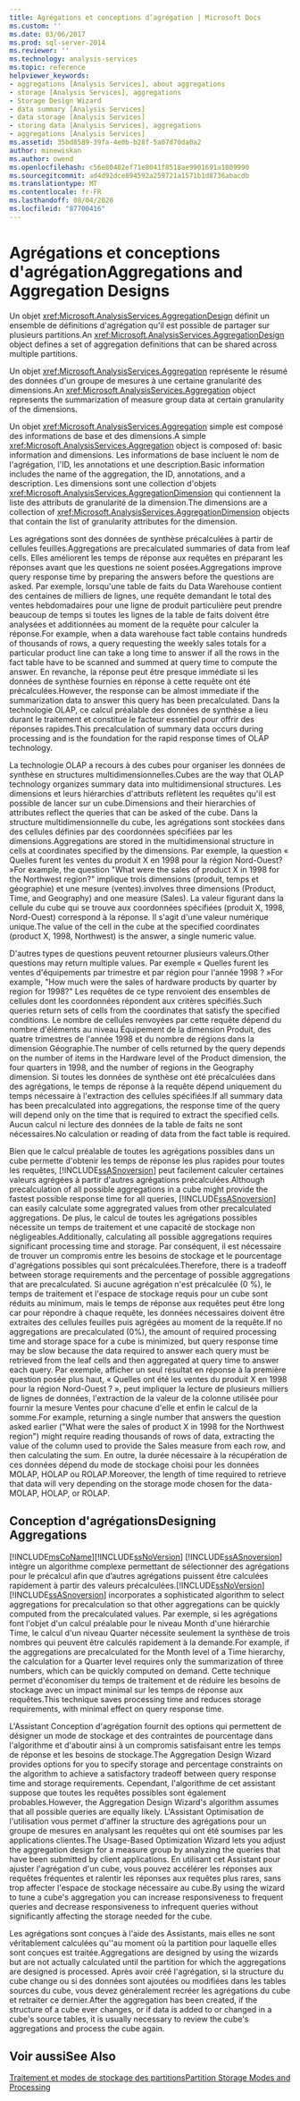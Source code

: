 ```yaml
---
title: Agrégations et conceptions d’agrégation | Microsoft Docs
ms.custom: ''
ms.date: 03/06/2017
ms.prod: sql-server-2014
ms.reviewer: ''
ms.technology: analysis-services
ms.topic: reference
helpviewer_keywords:
- aggregations [Analysis Services], about aggregations
- storage [Analysis Services], aggregations
- Storage Design Wizard
- data summary [Analysis Services]
- data storage [Analysis Services]
- storing data [Analysis Services], aggregations
- aggregations [Analysis Services]
ms.assetid: 35bd8589-39fa-4e0b-b28f-5a07d70da0a2
author: minewiskan
ms.author: owend
ms.openlocfilehash: c56e80482ef71e8041f8518ae9901691a1809990
ms.sourcegitcommit: ad4d92dce894592a259721a1571b1d8736abacdb
ms.translationtype: MT
ms.contentlocale: fr-FR
ms.lasthandoff: 08/04/2020
ms.locfileid: "87700416"
---
```

# <a name="aggregations-and-aggregation-designs"></a><span data-ttu-id="1209a-102">Agrégations et conceptions d'agrégation</span><span class="sxs-lookup"><span data-stu-id="1209a-102">Aggregations and Aggregation Designs</span></span>
  <span data-ttu-id="1209a-103">Un objet <xref:Microsoft.AnalysisServices.AggregationDesign> définit un ensemble de définitions d'agrégation qu'il est possible de partager sur plusieurs partitions.</span><span class="sxs-lookup"><span data-stu-id="1209a-103">An <xref:Microsoft.AnalysisServices.AggregationDesign> object defines a set of aggregation definitions that can be shared across multiple partitions.</span></span>  
  
 <span data-ttu-id="1209a-104">Un objet <xref:Microsoft.AnalysisServices.Aggregation> représente le résumé des données d'un groupe de mesures à une certaine granularité des dimensions.</span><span class="sxs-lookup"><span data-stu-id="1209a-104">An <xref:Microsoft.AnalysisServices.Aggregation> object represents the summarization of measure group data at certain granularity of the dimensions.</span></span>  
  
 <span data-ttu-id="1209a-105">Un objet <xref:Microsoft.AnalysisServices.Aggregation> simple est composé des informations de base et des dimensions.</span><span class="sxs-lookup"><span data-stu-id="1209a-105">A simple <xref:Microsoft.AnalysisServices.Aggregation> object is composed of: basic information and dimensions.</span></span> <span data-ttu-id="1209a-106">Les informations de base incluent le nom de l'agrégation, l'ID, les annotations et une description.</span><span class="sxs-lookup"><span data-stu-id="1209a-106">Basic information includes the name of the aggregation, the ID, annotations, and a description.</span></span> <span data-ttu-id="1209a-107">Les dimensions sont une collection d'objets <xref:Microsoft.AnalysisServices.AggregationDimension> qui contiennent la liste des attributs de granularité de la dimension.</span><span class="sxs-lookup"><span data-stu-id="1209a-107">The dimensions are a collection of <xref:Microsoft.AnalysisServices.AggregationDimension> objects that contain the list of granularity attributes for the dimension.</span></span>  
  
 <span data-ttu-id="1209a-108">Les agrégations sont des données de synthèse précalculées à partir de cellules feuilles.</span><span class="sxs-lookup"><span data-stu-id="1209a-108">Aggregations are precalculated summaries of data from leaf cells.</span></span> <span data-ttu-id="1209a-109">Elles améliorent les temps de réponse aux requêtes en préparant les réponses avant que les questions ne soient posées.</span><span class="sxs-lookup"><span data-stu-id="1209a-109">Aggregations improve query response time by preparing the answers before the questions are asked.</span></span> <span data-ttu-id="1209a-110">Par exemple, lorsqu'une table de faits du Data Warehouse contient des centaines de milliers de lignes, une requête demandant le total des ventes hebdomadaires pour une ligne de produit particulière peut prendre beaucoup de temps si toutes les lignes de la table de faits doivent être analysées et additionnées au moment de la requête pour calculer la réponse.</span><span class="sxs-lookup"><span data-stu-id="1209a-110">For example, when a data warehouse fact table contains hundreds of thousands of rows, a query requesting the weekly sales totals for a particular product line can take a long time to answer if all the rows in the fact table have to be scanned and summed at query time to compute the answer.</span></span> <span data-ttu-id="1209a-111">En revanche, la réponse peut être presque immédiate si les données de synthèse fournies en réponse à cette requête ont été précalculées.</span><span class="sxs-lookup"><span data-stu-id="1209a-111">However, the response can be almost immediate if the summarization data to answer this query has been precalculated.</span></span> <span data-ttu-id="1209a-112">Dans la technologie OLAP, ce calcul préalable des données de synthèse a lieu durant le traitement et constitue le facteur essentiel pour offrir des réponses rapides.</span><span class="sxs-lookup"><span data-stu-id="1209a-112">This precalculation of summary data occurs during processing and is the foundation for the rapid response times of OLAP technology.</span></span>  
  
 <span data-ttu-id="1209a-113">La technologie OLAP a recours à des cubes pour organiser les données de synthèse en structures multidimensionnelles.</span><span class="sxs-lookup"><span data-stu-id="1209a-113">Cubes are the way that OLAP technology organizes summary data into multidimensional structures.</span></span> <span data-ttu-id="1209a-114">Les dimensions et leurs hiérarchies d'attributs reflètent les requêtes qu'il est possible de lancer sur un cube.</span><span class="sxs-lookup"><span data-stu-id="1209a-114">Dimensions and their hierarchies of attributes reflect the queries that can be asked of the cube.</span></span> <span data-ttu-id="1209a-115">Dans la structure multidimensionnelle du cube, les agrégations sont stockées dans des cellules définies par des coordonnées spécifiées par les dimensions.</span><span class="sxs-lookup"><span data-stu-id="1209a-115">Aggregations are stored in the multidimensional structure in cells at coordinates specified by the dimensions.</span></span> <span data-ttu-id="1209a-116">Par exemple, la question « Quelles furent les ventes du produit X en 1998 pour la région Nord-Ouest? »</span><span class="sxs-lookup"><span data-stu-id="1209a-116">For example, the question "What were the sales of product X in 1998 for the Northwest region?"</span></span> <span data-ttu-id="1209a-117">implique trois dimensions (produit, temps et géographie) et une mesure (ventes).</span><span class="sxs-lookup"><span data-stu-id="1209a-117">involves three dimensions (Product, Time, and Geography) and one measure (Sales).</span></span> <span data-ttu-id="1209a-118">La valeur figurant dans la cellule du cube qui se trouve aux coordonnées spécifiées (produit X, 1998, Nord-Ouest) correspond à la réponse. Il s'agit d'une valeur numérique unique.</span><span class="sxs-lookup"><span data-stu-id="1209a-118">The value of the cell in the cube at the specified coordinates (product X, 1998, Northwest) is the answer, a single numeric value.</span></span>  
  
 <span data-ttu-id="1209a-119">D'autres types de questions peuvent retourner plusieurs valeurs.</span><span class="sxs-lookup"><span data-stu-id="1209a-119">Other questions may return multiple values.</span></span> <span data-ttu-id="1209a-120">Par exemple « Quelles furent les ventes d'équipements par trimestre et par région pour l'année 1998 ? »</span><span class="sxs-lookup"><span data-stu-id="1209a-120">For example, "How much were the sales of hardware products by quarter by region for 1998?"</span></span> <span data-ttu-id="1209a-121">Les requêtes de ce type renvoient des ensembles de cellules dont les coordonnées répondent aux critères spécifiés.</span><span class="sxs-lookup"><span data-stu-id="1209a-121">Such queries return sets of cells from the coordinates that satisfy the specified conditions.</span></span> <span data-ttu-id="1209a-122">Le nombre de cellules renvoyées par cette requête dépend du nombre d'éléments au niveau Équipement de la dimension Produit, des quatre trimestres de l'année 1998 et du nombre de régions dans la dimension Géographie.</span><span class="sxs-lookup"><span data-stu-id="1209a-122">The number of cells returned by the query depends on the number of items in the Hardware level of the Product dimension, the four quarters in 1998, and the number of regions in the Geography dimension.</span></span> <span data-ttu-id="1209a-123">Si toutes les données de synthèse ont été précalculées dans des agrégations, le temps de réponse à la requête dépend uniquement du temps nécessaire à l'extraction des cellules spécifiées.</span><span class="sxs-lookup"><span data-stu-id="1209a-123">If all summary data has been precalculated into aggregations, the response time of the query will depend only on the time that is required to extract the specified cells.</span></span> <span data-ttu-id="1209a-124">Aucun calcul ni lecture des données de la table de faits ne sont nécessaires.</span><span class="sxs-lookup"><span data-stu-id="1209a-124">No calculation or reading of data from the fact table is required.</span></span>  
  
 <span data-ttu-id="1209a-125">Bien que le calcul préalable de toutes les agrégations possibles dans un cube permette d'obtenir les temps de réponse les plus rapides pour toutes les requêtes, [!INCLUDE[ssASnoversion](../../includes/ssasnoversion-md.md)] peut facilement calculer certaines valeurs agrégées à partir d'autres agrégations précalculées.</span><span class="sxs-lookup"><span data-stu-id="1209a-125">Although precalculation of all possible aggregations in a cube might provide the fastest possible response time for all queries, [!INCLUDE[ssASnoversion](../../includes/ssasnoversion-md.md)] can easily calculate some aggregrated values from other precalculated aggregations.</span></span> <span data-ttu-id="1209a-126">De plus, le calcul de toutes les agrégations possibles nécessite un temps de traitement et une capacité de stockage non négligeables.</span><span class="sxs-lookup"><span data-stu-id="1209a-126">Additionally, calculating all possible aggregations requires significant processing time and storage.</span></span> <span data-ttu-id="1209a-127">Par conséquent, il est nécessaire de trouver un compromis entre les besoins de stockage et le pourcentage d'agrégations possibles qui sont précalculées.</span><span class="sxs-lookup"><span data-stu-id="1209a-127">Therefore, there is a tradeoff between storage requirements and the percentage of possible aggregations that are precalculated.</span></span> <span data-ttu-id="1209a-128">Si aucune agrégation n'est précalculée (0 %), le temps de traitement et l'espace de stockage requis pour un cube sont réduits au minimum, mais le temps de réponse aux requêtes peut être long car pour répondre à chaque requête, les données nécessaires doivent être extraites des cellules feuilles puis agrégées au moment de la requête.</span><span class="sxs-lookup"><span data-stu-id="1209a-128">If no aggregations are precalculated (0%), the amount of required processing time and storage space for a cube is minimized, but query response time may be slow because the data required to answer each query must be retrieved from the leaf cells and then aggregated at query time to answer each query.</span></span> <span data-ttu-id="1209a-129">Par exemple, afficher un seul résultat en réponse à la première question posée plus haut, « Quelles ont été les ventes du produit X en 1998 pour la région Nord-Ouest ? », peut impliquer la lecture de plusieurs milliers de lignes de données, l'extraction de la valeur de la colonne utilisée pour fournir la mesure Ventes pour chacune d'elle et enfin le calcul de la somme.</span><span class="sxs-lookup"><span data-stu-id="1209a-129">For example, returning a single number that answers the question asked earlier ("What were the sales of product X in 1998 for the Northwest region") might require reading thousands of rows of data, extracting the value of the column used to provide the Sales measure from each row, and then calculating the sum.</span></span> <span data-ttu-id="1209a-130">En outre, la durée nécessaire à la récupération de ces données dépend du mode de stockage choisi pour les données MOLAP, HOLAP ou ROLAP.</span><span class="sxs-lookup"><span data-stu-id="1209a-130">Moreover, the length of time required to retrieve that data will very depending on the storage mode chosen for the data-MOLAP, HOLAP, or ROLAP.</span></span>  
  
## <a name="designing-aggregations"></a><span data-ttu-id="1209a-131">Conception d'agrégations</span><span class="sxs-lookup"><span data-stu-id="1209a-131">Designing Aggregations</span></span>  
 [!INCLUDE[msCoName](../../includes/msconame-md.md)]<span data-ttu-id="1209a-132">[!INCLUDE[ssNoVersion](../../includes/ssnoversion-md.md)] [!INCLUDE[ssASnoversion](../../includes/ssasnoversion-md.md)] intègre un algorithme complexe permettant de sélectionner des agrégations pour le précalcul afin que d’autres agrégations puissent être calculées rapidement à partir des valeurs précalculées.</span><span class="sxs-lookup"><span data-stu-id="1209a-132">[!INCLUDE[ssNoVersion](../../includes/ssnoversion-md.md)] [!INCLUDE[ssASnoversion](../../includes/ssasnoversion-md.md)] incorporates a sophisticated algorithm to select aggregations for precalculation so that other aggregations can be quickly computed from the precalculated values.</span></span> <span data-ttu-id="1209a-133">Par exemple, si les agrégations font l'objet d'un calcul préalable pour le niveau Month d'une hiérarchie Time, le calcul d'un niveau Quarter nécessite seulement la synthèse de trois nombres qui peuvent être calculés rapidement à la demande.</span><span class="sxs-lookup"><span data-stu-id="1209a-133">For example, if the aggregations are precalculated for the Month level of a Time hierarchy, the calculation for a Quarter level requires only the summarization of three numbers, which can be quickly computed on demand.</span></span> <span data-ttu-id="1209a-134">Cette technique permet d'économiser du temps de traitement et de réduire les besoins de stockage avec un impact minimal sur les temps de réponse aux requêtes.</span><span class="sxs-lookup"><span data-stu-id="1209a-134">This technique saves processing time and reduces storage requirements, with minimal effect on query response time.</span></span>  
  
 <span data-ttu-id="1209a-135">L'Assistant Conception d'agrégation fournit des options qui permettent de désigner un mode de stockage et des contraintes de pourcentage dans l'algorithme et d'aboutir ainsi à un compromis satisfaisant entre les temps de réponse et les besoins de stockage.</span><span class="sxs-lookup"><span data-stu-id="1209a-135">The Aggregation Design Wizard provides options for you to specify storage and percentage constraints on the algorithm to achieve a satisfactory tradeoff between query response time and storage requirements.</span></span> <span data-ttu-id="1209a-136">Cependant, l'algorithme de cet assistant suppose que toutes les requêtes possibles sont également probables.</span><span class="sxs-lookup"><span data-stu-id="1209a-136">However, the Aggregation Design Wizard's algorithm assumes that all possible queries are equally likely.</span></span> <span data-ttu-id="1209a-137">L'Assistant Optimisation de l'utilisation vous permet d'affiner la structure des agrégations pour un groupe de mesures en analysant les requêtes qui ont été soumises par les applications clientes.</span><span class="sxs-lookup"><span data-stu-id="1209a-137">The Usage-Based Optimization Wizard lets you adjust the aggregation design for a measure group by analyzing the queries that have been submitted by client applications.</span></span> <span data-ttu-id="1209a-138">En utilisant cet Assistant pour ajuster l'agrégation d'un cube, vous pouvez accélérer les réponses aux requêtes fréquentes et ralentir les réponses aux requêtes plus rares, sans trop affecter l'espace de stockage nécessaire au cube.</span><span class="sxs-lookup"><span data-stu-id="1209a-138">By using the wizard to tune a cube's aggregation you can increase responsiveness to frequent queries and decrease responsiveness to infrequent queries without significantly affecting the storage needed for the cube.</span></span>  
  
 <span data-ttu-id="1209a-139">Les agrégations sont conçues à l'aide des Assistants, mais elles ne sont véritablement calculées qu''au moment où la partition pour laquelle elles sont conçues est traitée.</span><span class="sxs-lookup"><span data-stu-id="1209a-139">Aggregations are designed by using the wizards but are not actually calculated until the partition for which the aggregations are designed is processed.</span></span> <span data-ttu-id="1209a-140">Après avoir créé l'agrégation, si la structure du cube change ou si des données sont ajoutées ou modifiées dans les tables sources du cube, vous devez généralement recréer les agrégations du cube et retraiter ce dernier.</span><span class="sxs-lookup"><span data-stu-id="1209a-140">After the aggregation has been created, if the structure of a cube ever changes, or if data is added to or changed in a cube's source tables, it is usually necessary to review the cube's aggregations and process the cube again.</span></span>  
  
## <a name="see-also"></a><span data-ttu-id="1209a-141">Voir aussi</span><span class="sxs-lookup"><span data-stu-id="1209a-141">See Also</span></span>  
 [<span data-ttu-id="1209a-142">Traitement et modes de stockage des partitions</span><span class="sxs-lookup"><span data-stu-id="1209a-142">Partition Storage Modes and Processing</span></span>](partitions-partition-storage-modes-and-processing.md)  
  
  
